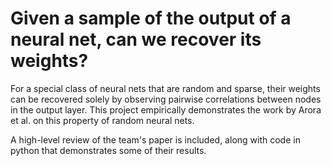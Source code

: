 # Given a sample of the output of a neural net, can we recover its weights?
For a special class of neural nets that are random and sparse, their weights can be recovered solely by observing pairwise correlations between nodes in the output layer. This project empirically demonstrates the work by Arora et al. on this property of random neural nets.

A high-level review of the team's paper is included, along with code in python that demonstrates some of their results.
